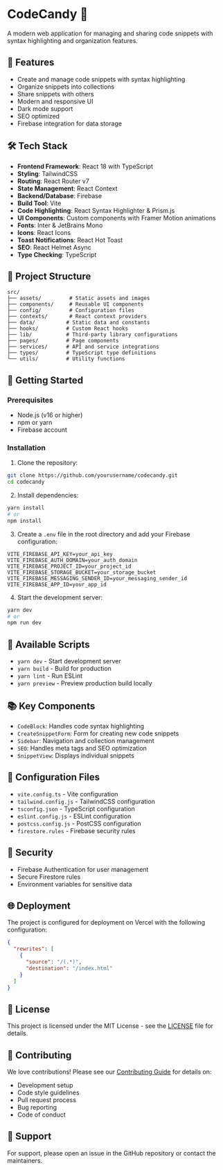 # CodeCandy 🍬

A modern web application for managing and sharing code snippets with syntax highlighting and organization features.

## 🌟 Features

- Create and manage code snippets with syntax highlighting
- Organize snippets into collections
- Share snippets with others
- Modern and responsive UI
- Dark mode support
- SEO optimized
- Firebase integration for data storage

## 🛠️ Tech Stack

- **Frontend Framework**: React 18 with TypeScript
- **Styling**: TailwindCSS
- **Routing**: React Router v7
- **State Management**: React Context
- **Backend/Database**: Firebase
- **Build Tool**: Vite
- **Code Highlighting**: React Syntax Highlighter & Prism.js
- **UI Components**: Custom components with Framer Motion animations
- **Fonts**: Inter & JetBrains Mono
- **Icons**: React Icons
- **Toast Notifications**: React Hot Toast
- **SEO**: React Helmet Async
- **Type Checking**: TypeScript

## 📁 Project Structure

```
src/
├── assets/         # Static assets and images
├── components/     # Reusable UI components
├── config/         # Configuration files
├── contexts/       # React context providers
├── data/          # Static data and constants
├── hooks/         # Custom React hooks
├── lib/           # Third-party library configurations
├── pages/         # Page components
├── services/      # API and service integrations
├── types/         # TypeScript type definitions
└── utils/         # Utility functions
```

## 🚀 Getting Started

### Prerequisites

- Node.js (v16 or higher)
- npm or yarn
- Firebase account

### Installation

1. Clone the repository:
```bash
git clone https://github.com/yourusername/codecandy.git
cd codecandy
```

2. Install dependencies:
```bash
yarn install
# or
npm install
```

3. Create a `.env` file in the root directory and add your Firebase configuration:
```env
VITE_FIREBASE_API_KEY=your_api_key
VITE_FIREBASE_AUTH_DOMAIN=your_auth_domain
VITE_FIREBASE_PROJECT_ID=your_project_id
VITE_FIREBASE_STORAGE_BUCKET=your_storage_bucket
VITE_FIREBASE_MESSAGING_SENDER_ID=your_messaging_sender_id
VITE_FIREBASE_APP_ID=your_app_id
```

4. Start the development server:
```bash
yarn dev
# or
npm run dev
```

## 📝 Available Scripts

- `yarn dev` - Start development server
- `yarn build` - Build for production
- `yarn lint` - Run ESLint
- `yarn preview` - Preview production build locally

## 📚 Key Components

- `CodeBlock`: Handles code syntax highlighting
- `CreateSnippetForm`: Form for creating new code snippets
- `Sidebar`: Navigation and collection management
- `SEO`: Handles meta tags and SEO optimization
- `SnippetView`: Displays individual snippets

## 🔧 Configuration Files

- `vite.config.ts` - Vite configuration
- `tailwind.config.js` - TailwindCSS configuration
- `tsconfig.json` - TypeScript configuration
- `eslint.config.js` - ESLint configuration
- `postcss.config.js` - PostCSS configuration
- `firestore.rules` - Firebase security rules

## 🔐 Security

- Firebase Authentication for user management
- Secure Firestore rules
- Environment variables for sensitive data

## 🌐 Deployment

The project is configured for deployment on Vercel with the following configuration:

```json
{
  "rewrites": [
    {
      "source": "/(.*)",
      "destination": "/index.html"
    }
  ]
}
```

## 📄 License

This project is licensed under the MIT License - see the [LICENSE](LICENSE) file for details.

## 🤝 Contributing

We love contributions! Please see our [Contributing Guide](CONTRIBUTING.md) for details on:

- Development setup
- Code style guidelines
- Pull request process
- Bug reporting
- Code of conduct

## 📧 Support

For support, please open an issue in the GitHub repository or contact the maintainers.

